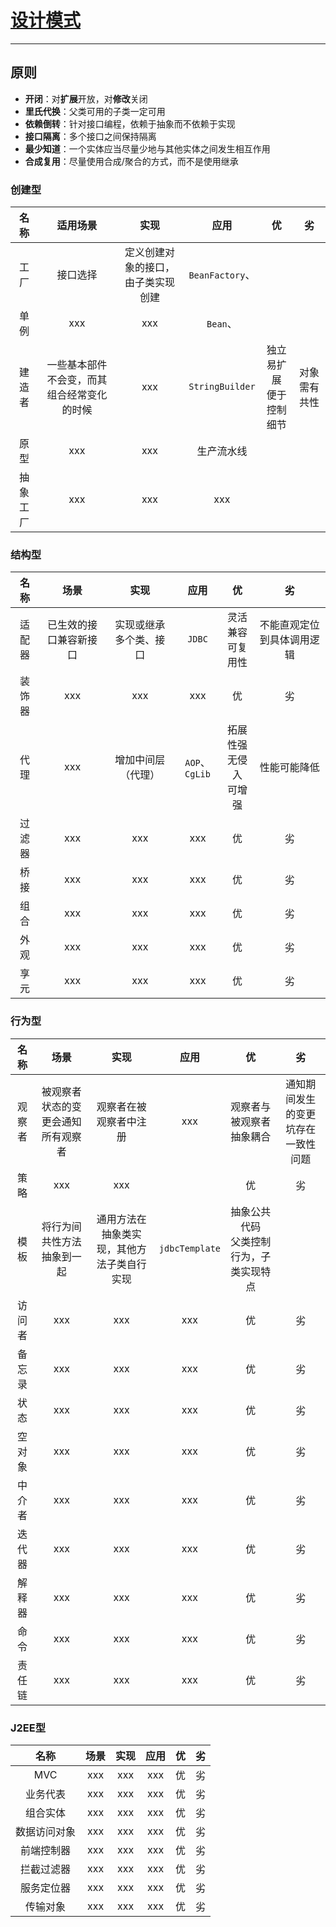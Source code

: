 # [设计模式](https://www.runoob.com/design-pattern/design-pattern-tutorial.html)

---

## 原则

* **开闭**：对**扩展**开放，对**修改**关闭
* **里氏代换**：父类可用的子类一定可用
* **依赖倒转**：针对接口编程，依赖于抽象而不依赖于实现
* **接口隔离**：多个接口之间保持隔离
* **最少知道**：一个实体应当尽量少地与其他实体之间发生相互作用
* **合成复用**：尽量使用合成/聚合的方式，而不是使用继承

### 创建型

|  名称  |         适用场景          |        实现         |       应用        |           优           |   劣    |
|:----:|:---------------------:|:-----------------:|:---------------:|:---------------------:|:------:|
|  工厂  |         接口选择          | 定义创建对象的接口，由子类实现创建 | `BeanFactory`、  |                       |        |
|  单例  |          xxx          |        xxx        |     `Bean`、     |                       |        |
| 建造者  | 一些基本部件不会变，而其组合经常变化的时候 |        xxx        | `StringBuilder` | 独立<br/>易扩展<br/>便于控制细节 | 对象需有共性 |
|  原型  |          xxx          |        xxx        |      生产流水线      |                       |        |
| 抽象工厂 |          xxx          |        xxx        |       xxx       |                       |        |

### 结构型

| 名称  |     场景      |     实现      |      应用       |          优           |       劣       |
|:---:|:-----------:|:-----------:|:-------------:|:--------------------:|:-------------:|
| 适配器 | 已生效的接口兼容新接口 | 实现或继承多个类、接口 |    `JDBC`     |  灵活<br/>兼容<br/>可复用性  | 不能直观定位到具体调用逻辑 |
| 装饰器 |     xxx     |     xxx     |      xxx      |          优           |       劣       |
| 代理  |     xxx     |  增加中间层（代理）  | `AOP`、`CgLib` | 拓展性强<br/>无侵入<br/>可增强 |    性能可能降低     |
| 过滤器 |     xxx     |     xxx     |      xxx      |          优           |       劣       |
| 桥接  |     xxx     |     xxx     |      xxx      |          优           |       劣       |
| 组合  |     xxx     |     xxx     |      xxx      |          优           |       劣       |
| 外观  |     xxx     |     xxx     |      xxx      |          优           |       劣       |
| 享元  |     xxx     |     xxx     |      xxx      |          优           |       劣       |

### 行为型

| 名称  |        场景         |          实现           |       应用       |            优             |         劣         |
|:---:|:-----------------:|:---------------------:|:--------------:|:------------------------:|:-----------------:|
| 观察者 | 被观察者状态的变更会通知所有观察者 |      观察者在被观察者中注册      |      xxx       |       观察者与被观察者抽象耦合       | 通知期间发生的变更坑存在一致性问题 |
| 策略  |        xxx        |          xxx          |                |            优             |         劣         |
| 模板  |   将行为间共性方法抽象到一起   | 通用方法在抽象类实现，其他方法子类自行实现 | `jdbcTemplate` | 抽象公共代码<br/>父类控制行为，子类实现特点 |                   |
| 访问者 |        xxx        |          xxx          |      xxx       |            优             |         劣         |
| 备忘录 |        xxx        |          xxx          |      xxx       |            优             |         劣         |
| 状态  |        xxx        |          xxx          |      xxx       |            优             |         劣         |
| 空对象 |        xxx        |          xxx          |      xxx       |            优             |         劣         |
| 中介者 |        xxx        |          xxx          |      xxx       |            优             |         劣         |
| 迭代器 |        xxx        |          xxx          |      xxx       |            优             |         劣         |
| 解释器 |        xxx        |          xxx          |      xxx       |            优             |         劣         |
| 命令  |        xxx        |          xxx          |      xxx       |            优             |         劣         |
| 责任链 |        xxx        |          xxx          |      xxx       |            优             |         劣         |

### J2EE型

|   名称   | 场景  | 实现  | 应用  |  优  |  劣  |
|:------:|:---:|:---:|:---:|:---:|:---:|
|  MVC   | xxx | xxx | xxx |  优  |  劣  |
|  业务代表  | xxx | xxx | xxx |  优  |  劣  |
|  组合实体  | xxx | xxx | xxx |  优  |  劣  |
| 数据访问对象 | xxx | xxx | xxx |  优  |  劣  |
| 前端控制器  | xxx | xxx | xxx |  优  |  劣  |
| 拦截过滤器  | xxx | xxx | xxx |  优  |  劣  |
| 服务定位器  | xxx | xxx | xxx |  优  |  劣  |
|  传输对象  | xxx | xxx | xxx |  优  |  劣  |
